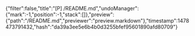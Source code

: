 {"filter":false,"title":"[P] /README.md","undoManager":{"mark":-1,"position":-1,"stack":[]},"preview":{"path":"/README.md","previewer":"preview.markdown"},"timestamp":1478473791432,"hash":"da39a3ee5e6b4b0d3255bfef95601890afd80709"}
